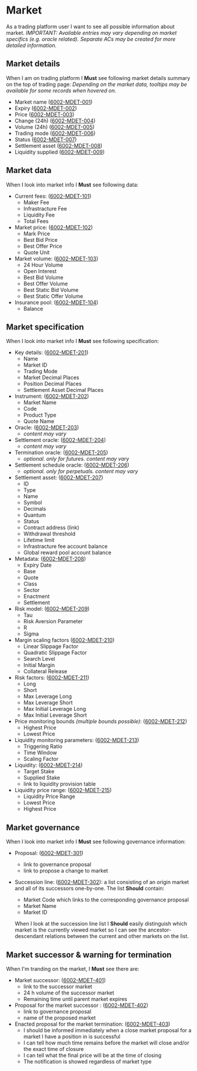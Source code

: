 # Market

As a trading platform user I want to see all possible information about market.
<i>IMPORTANT: Available entries may vary depending on market specifics (e.g. oracle related). Separate ACs may be created for more detailed information.</i>

## Market details

When I am on trading platform I **Must** see following market details summary on the top of trading page:
<i> Depending on the market data, tooltips may be available for some records when hovered on.</i>

- Market name (<a name="6002-MDET-001" href="#6002-MDET-001">6002-MDET-001</a>)
- Expiry (<a name="6002-MDET-002" href="#6002-MDET-002">6002-MDET-002</a>)
- Price (<a name="6002-MDET-003" href="#6002-MDET-003">6002-MDET-003</a>)
- Change (24h) (<a name="6002-MDET-004" href="#6002-MDET-004">6002-MDET-004</a>)
- Volume (24h) (<a name="6002-MDET-005" href="#6002-MDET-005">6002-MDET-005</a>)
- Trading mode (<a name="6002-MDET-006" href="#6002-MDET-006">6002-MDET-006</a>)
- Status (<a name="6002-MDET-007" href="#6002-MDET-007">6002-MDET-007</a>)
- Settlement asset (<a name="6002-MDET-008" href="#6002-MDET-008">6002-MDET-008</a>)
- Liquidity supplied (<a name="6002-MDET-009" href="#6002-MDET-009">6002-MDET-009</a>)

## Market data

When I look into market info I **Must** see following data:

- Current fees: (<a name="6002-MDET-101" href="#6002-MDET-101">6002-MDET-101</a>)
  - Maker Fee
  - Infrastracture Fee
  - Liquidity Fee
  - Total Fees
- Market price: (<a name="6002-MDET-102" href="#6002-MDET-102">6002-MDET-102</a>)
  - Mark Price
  - Best Bid Price
  - Best Offer Price
  - Quote Unit
- Market volume: (<a name="6002-MDET-103" href="#6002-MDET-103">6002-MDET-103</a>)
  - 24 Hour Volume
  - Open Interest
  - Best Bid Volume
  - Best Offer Volume
  - Best Static Bid Volume
  - Best Static Offer Volume
- Insurance pool: (<a name="6002-MDET-104" href="#6002-MDET-104">6002-MDET-104</a>)
  - Balance

## Market specification

When I look into market info I **Must** see following specification:

- Key details: (<a name="6002-MDET-201" href="#6002-MDET-201">6002-MDET-201</a>)
  - Name
  - Market ID
  - Trading Mode
  - Market Decimal Places
  - Position Decimal Places
  - Settlement Asset Decimal Places
- Instrument: (<a name="6002-MDET-202" href="#6002-MDET-202">6002-MDET-202</a>)
  - Market Name
  - Code
  - Product Type
  - Quote Name
- Oracle: (<a name="6002-MDET-203" href="#6002-MDET-203">6002-MDET-203</a>)
  - <i>content may vary</i>
- Settlement oracle: (<a name="6002-MDET-204" href="#6002-MDET-204">6002-MDET-204</a>)
  - <i>content may vary</i>
- Termination oracle: (<a name="6002-MDET-205" href="#6002-MDET-205">6002-MDET-205</a>)
  - <i>optional. only for futures. content may vary</i>
- Settlement schedule oracle: (<a name="6002-MDET-206" href="#6002-MDET-206">6002-MDET-206</a>)
  - <i>optional. only for perpetuals. content may vary</i>
- Settlement asset: (<a name="6002-MDET-207" href="#6002-MDET-207">6002-MDET-207</a>)
  - ID
  - Type
  - Name
  - Symbol
  - Decimals
  - Quantum
  - Status
  - Contract address (link)
  - Withdrawal threshold
  - Lifetime limit
  - Infrastracture fee account balance
  - Global reward pool account balance
- Metadata: (<a name="6002-MDET-208" href="#6002-MDET-208">6002-MDET-208</a>)
  - Expiry Date
  - Base
  - Quote
  - Class
  - Sector
  - Enactment
  - Settlement
- Risk model: (<a name="6002-MDET-209" href="#6002-MDET-209">6002-MDET-209</a>)
  - Tau
  - Risk Aversion Parameter
  - R
  - Sigma
- Margin scaling factors (<a name="6002-MDET-210" href="#6002-MDET-210">6002-MDET-210</a>)
  - Linear Slippage Factor
  - Quadratic Slippage Factor
  - Search Level
  - Initial Margin
  - Collateral Release
- Risk factors: (<a name="6002-MDET-211" href="#6002-MDET-211">6002-MDET-211</a>)
  - Long
  - Short
  - Max Leverage Long
  - Max Leverage Short
  - Max Initial Leverage Long
  - Max Initial Leverage Short
- Price monitoring bounds <i>(multiple bounds possible)</i>: (<a name="6002-MDET-212" href="#6002-MDET-212">6002-MDET-212</a>)
  - Highest Price
  - Lowest Price
- Liquidity monitoring parameters: (<a name="6002-MDET-213" href="#6002-MDET-213">6002-MDET-213</a>)
  - Triggering Ratio
  - Time Window
  - Scaling Factor
- Liquidity: (<a name="6002-MDET-214" href="#6002-MDET-214">6002-MDET-214</a>)
  - Target Stake
  - Supplied Stake
  - link to liquidity provision table
- Liquidity price range: (<a name="6002-MDET-215" href="#6002-MDET-215">6002-MDET-215</a>)
  - Liquidity Price Range
  - Lowest Price
  - Highest Price

## Market governance

When I look into market info I **Must** see following governance information:

- Proposal: (<a name="6002-MDET-301" href="#6002-MDET-301">6002-MDET-301</a>)
  - link to governance proposal
  - link to propose a change to market
- Succession line: (<a name="6002-MDET-302" href="#6002-MDET-302">6002-MDET-302</a>):
  a list consisting of an origin market and all of its successors one-by-one.
  The list **Should** contain:

  - Market Code which links to the corresponding governance proposal
  - Market Name
  - Market ID

  When I look at the succession line list I **Should** easily distinguish which market is the currently viewed market so I can see the ancestor-descendant relations between the current and other markets on the list.

## Market successor & warning for termination

When I'm tranding on the market, I **Must** see there are:

- Market successor: (<a name="6002-MDET-401" href="#6002-MDET-401">6002-MDET-401</a>)
  - link to the successor market
  - 24 h volume of the successor market
  - Remaining time until parent market expires
- Proposal for the market successor : (<a name="6002-MDET-402" href="#6002-MDET-402">6002-MDET-402</a>)
  - link to governance proposal
  - name of the proposed market
- Enacted proposal for the market termination: (<a name="6002-MDET-403" href="#6002-MDET-403">6002-MDET-403</a>)
  - I should be informed immediately when a close market proposal for a market I have a position in is successful
  - I can tell how much time remains before the market will close and/or the exact time of closure
  - I can tell what the final price will be at the time of closing
  - The notification is showed regardless of market type
